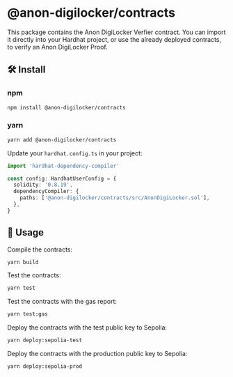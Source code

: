 # @anon-digilocker/contracts

This package contains the Anon DigiLocker Verfier contract. You can import it directly into your Hardhat project, or use the already deployed contracts, to verify an Anon DigiLocker Proof.

## 🛠 Install

### npm

```bash
npm install @anon-digilocker/contracts
```

### yarn

```bash
yarn add @anon-digilocker/contracts
```

Update your `hardhat.config.ts` in your project:

```typescript
import 'hardhat-dependency-compiler'

const config: HardhatUserConfig = {
  solidity: '0.8.19',
  dependencyCompiler: {
    paths: ['@anon-digilocker/contracts/src/AnonDigiLocker.sol'],
  },
}
```

## 📜 Usage

Compile the contracts:

```bash
yarn build
```

Test the contracts:

```bash
yarn test
```

Test the contracts with the gas report:

```bash
yarn test:gas
```

Deploy the contracts with the test public key to Sepolia:

```bash
yarn deploy:sepolia-test
```

Deploy the contracts with the production public key to Sepolia:

```bash
yarn deploy:sepolia-prod
```
